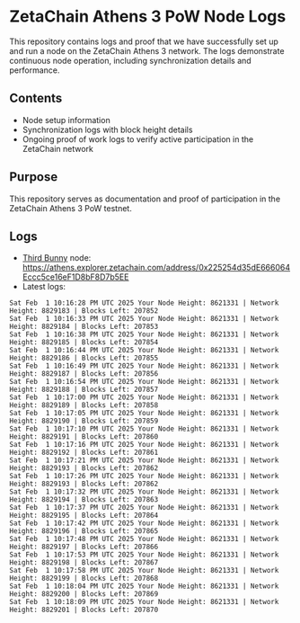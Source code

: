 # ZetaChain Athens 3 PoW Node Logs
This repository contains logs and proof that we have successfully set up and run a node on the ZetaChain Athens 3 network. The logs demonstrate continuous node operation, including synchronization details and performance.

## Contents
- Node setup information
- Synchronization logs with block height details
- Ongoing proof of work logs to verify active participation in the ZetaChain network

## Purpose
This repository serves as documentation and proof of participation in the ZetaChain Athens 3 PoW testnet.

## Logs

- [Third Bunny](https://thirdbunny.xyz/) node: https://athens.explorer.zetachain.com/address/0x225254d35dE666064Eccc5ce16eF1D8bF8D7b5EE
- Latest logs:
```
Sat Feb  1 10:16:28 PM UTC 2025 Your Node Height: 8621331 | Network Height: 8829183 | Blocks Left: 207852
Sat Feb  1 10:16:33 PM UTC 2025 Your Node Height: 8621331 | Network Height: 8829184 | Blocks Left: 207853
Sat Feb  1 10:16:38 PM UTC 2025 Your Node Height: 8621331 | Network Height: 8829185 | Blocks Left: 207854
Sat Feb  1 10:16:44 PM UTC 2025 Your Node Height: 8621331 | Network Height: 8829186 | Blocks Left: 207855
Sat Feb  1 10:16:49 PM UTC 2025 Your Node Height: 8621331 | Network Height: 8829187 | Blocks Left: 207856
Sat Feb  1 10:16:54 PM UTC 2025 Your Node Height: 8621331 | Network Height: 8829188 | Blocks Left: 207857
Sat Feb  1 10:17:00 PM UTC 2025 Your Node Height: 8621331 | Network Height: 8829189 | Blocks Left: 207858
Sat Feb  1 10:17:05 PM UTC 2025 Your Node Height: 8621331 | Network Height: 8829190 | Blocks Left: 207859
Sat Feb  1 10:17:10 PM UTC 2025 Your Node Height: 8621331 | Network Height: 8829191 | Blocks Left: 207860
Sat Feb  1 10:17:16 PM UTC 2025 Your Node Height: 8621331 | Network Height: 8829192 | Blocks Left: 207861
Sat Feb  1 10:17:21 PM UTC 2025 Your Node Height: 8621331 | Network Height: 8829193 | Blocks Left: 207862
Sat Feb  1 10:17:26 PM UTC 2025 Your Node Height: 8621331 | Network Height: 8829193 | Blocks Left: 207862
Sat Feb  1 10:17:32 PM UTC 2025 Your Node Height: 8621331 | Network Height: 8829194 | Blocks Left: 207863
Sat Feb  1 10:17:37 PM UTC 2025 Your Node Height: 8621331 | Network Height: 8829195 | Blocks Left: 207864
Sat Feb  1 10:17:42 PM UTC 2025 Your Node Height: 8621331 | Network Height: 8829196 | Blocks Left: 207865
Sat Feb  1 10:17:48 PM UTC 2025 Your Node Height: 8621331 | Network Height: 8829197 | Blocks Left: 207866
Sat Feb  1 10:17:53 PM UTC 2025 Your Node Height: 8621331 | Network Height: 8829198 | Blocks Left: 207867
Sat Feb  1 10:17:58 PM UTC 2025 Your Node Height: 8621331 | Network Height: 8829199 | Blocks Left: 207868
Sat Feb  1 10:18:04 PM UTC 2025 Your Node Height: 8621331 | Network Height: 8829200 | Blocks Left: 207869
Sat Feb  1 10:18:09 PM UTC 2025 Your Node Height: 8621331 | Network Height: 8829201 | Blocks Left: 207870
```
